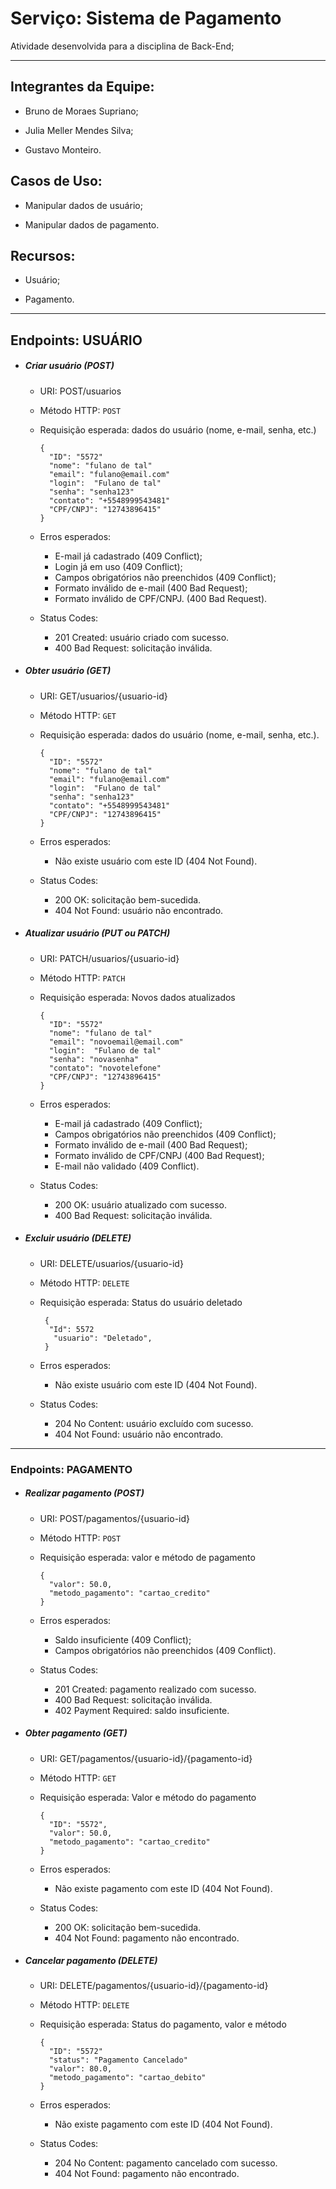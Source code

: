 # Serviço: Sistema de Pagamento

Atividade desenvolvida para a disciplina de Back-End;

---

## Integrantes da Equipe:

- Bruno de Moraes Supriano;

- Julia Meller Mendes Silva;

- Gustavo Monteiro.

## Casos de Uso:

- Manipular dados de usuário;

- Manipular dados de pagamento.

## Recursos:

- Usuário;

- Pagamento.

---

## Endpoints: USUÁRIO

- ##### Criar usuário (POST)
  
  - URI: POST/usuarios
  
  - Método HTTP: `POST`
  
  - Requisição esperada: dados do usuário (nome, e-mail, senha, etc.)
    
    ```json5
    {
      "ID": "5572" 
      "nome": "fulano de tal"
      "email": "fulano@email.com"
      "login":  "Fulano de tal"
      "senha": "senha123"
      "contato": "+5548999543481"
      "CPF/CNPJ": "12743896415"
    }
    ```
  
  - Erros esperados:
    
    - E-mail já cadastrado (409 Conflict);
    - Login já em uso (409 Conflict);
    - Campos obrigatórios não preenchidos (409 Conflict);
    - Formato inválido de e-mail (400 Bad Request);
    - Formato inválido de CPF/CNPJ. (400 Bad Request).
  
  - Status Codes:
    
    - 201 Created: usuário criado com sucesso.
    - 400 Bad Request: solicitação inválida.

- ##### Obter usuário (GET)
  
  - URI: GET/usuarios/{usuario-id}
  
  - Método HTTP: `GET`
  
  - Requisição esperada: dados do usuário (nome, e-mail, senha, etc.).
    
    ```json5
    {
      "ID": "5572" 
      "nome": "fulano de tal"
      "email": "fulano@email.com"
      "login":  "Fulano de tal"
      "senha": "senha123"
      "contato": "+5548999543481"
      "CPF/CNPJ": "12743896415"
    }
    ```
  
  - Erros esperados:
    
    - Não existe usuário com este ID (404 Not Found).
  
  - Status Codes:
    
    - 200 OK: solicitação bem-sucedida.
    - 404 Not Found: usuário não encontrado.

- ##### Atualizar usuário (PUT ou PATCH)
  
  - URI: PATCH/usuarios/{usuario-id}
  
  - Método HTTP: `PATCH`
  
  - Requisição esperada: Novos dados atualizados
    
    ```json5
    {
      "ID": "5572"
      "nome": "fulano de tal"
      "email": "novoemail@email.com"
      "login":  "Fulano de tal"
      "senha": "novasenha"
      "contato": "novotelefone"
      "CPF/CNPJ": "12743896415"
    }
    ```
  
  - Erros esperados:
    
    - E-mail já cadastrado (409 Conflict);
    - Campos obrigatórios não preenchidos (409 Conflict);
    - Formato inválido de e-mail (400 Bad Request);
    - Formato inválido de CPF/CNPJ (400 Bad Request);
    - E-mail não validado (409 Conflict).
  
  - Status Codes:
    
    - 200 OK: usuário atualizado com sucesso.
    - 400 Bad Request: solicitação inválida.

- ##### Excluir usuário (DELETE)
  
  - URI: DELETE/usuarios/{usuario-id}
  
  - Método HTTP: `DELETE`
  
  - Requisição esperada: Status do usuário deletado
    
    ```json5
     {
      "Id": 5572
       "usuario": "Deletado",
     }
    ```
  
  - Erros esperados:
    
    - Não existe usuário com este ID (404 Not Found).
  
  - Status Codes:
    
    - 204 No Content: usuário excluído com sucesso.
    - 404 Not Found: usuário não encontrado.

---

### Endpoints: PAGAMENTO

- ##### Realizar pagamento (POST)
  
  - URI: POST/pagamentos/{usuario-id}
  
  - Método HTTP: `POST`
  
  - Requisição esperada: valor e método de pagamento
    
    ```json5
    {
      "valor": 50.0,
      "metodo_pagamento": "cartao_credito"
    }
    ```
  
  - Erros esperados:
    
    - Saldo insuficiente (409 Conflict);
    - Campos obrigatórios não preenchidos (409 Conflict).
  
  - Status Codes:
    
    - 201 Created: pagamento realizado com sucesso.
    - 400 Bad Request: solicitação inválida.
    - 402 Payment Required: saldo insuficiente.

- ##### Obter pagamento (GET)
  
  - URI: GET/pagamentos/{usuario-id}/{pagamento-id}
  
  - Método HTTP: `GET`
  
  - Requisição esperada: Valor e método do pagamento
    
    ```json5
    {
      "ID": "5572",
      "valor": 50.0,
      "metodo_pagamento": "cartao_credito"
    }
    ```
  
  - Erros esperados:
    
    - Não existe pagamento com este ID (404 Not Found).
  
  - Status Codes:
    
    - 200 OK: solicitação bem-sucedida.
    - 404 Not Found: pagamento não encontrado.

- ##### Cancelar pagamento (DELETE)
  
  - URI: DELETE/pagamentos/{usuario-id}/{pagamento-id}
  
  - Método HTTP: `DELETE`
  
  - Requisição esperada: Status do pagamento, valor e método
    
    ```json5
    {
      "ID": "5572"
      "status": "Pagamento Cancelado"
      "valor": 80.0,
      "metodo_pagamento": "cartao_debito"
    }
    ```
  
  - Erros esperados:
    
    - Não existe pagamento com este ID (404 Not Found).
  
  - Status Codes:
    
    - 204 No Content: pagamento cancelado com sucesso.
    - 404 Not Found: pagamento não encontrado.
